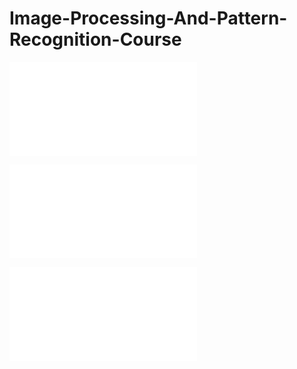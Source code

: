 # Image-Processing-And-Pattern-Recognition-Course
![Introduction](./Notes/introduction.markdown)

![How Do We and the Computer See?](./Notes/howDoWeAndTheComputerSee.markdown)

![Image Representation and Interpolation](./Notes/imageRepresentationAndInterpolation.markdown)
